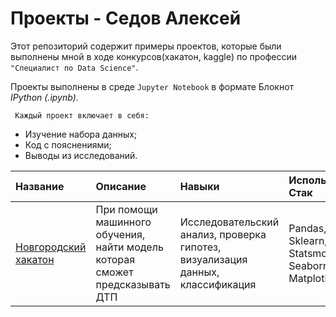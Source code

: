 # Проекты - Седов Алексей

Этот репозиторий содержит примеры проектов, которые были выполнены мной в ходе конкурсов(хакатон, kaggle) по профессии `"Специалист по Data Science"`.


Проекты выполнены в среде `Jupyter Notebook` в формате Блокнот *IPython (.ipynb)*.

` Каждый проект включает в себя:`

* Изучение набора данных;
* Код с пояснениями;
* Выводы из исследований.

|Название|Описание|Навыки|Используемый Стак| 
|:-------|:-------|:-----|:----------------------|
|[Новгородский хакатон](https://github.com/Alex-Sedov/Hacaton_project/tree/main/%D0%A5%D0%B0%D0%BA%D0%B0%D1%82%D0%BE%D0%BD%20%D0%9D%D0%B8%D0%B6%D0%BD%D0%B8%D0%B9%20%D0%9D%D0%BE%D0%B2%D0%B3%D0%BE%D1%80%D0%BE%D0%B4)|При помощи машинного обучения, найти модель которая сможет предсказывать ДТП|Исследовательский анализ, проверка гипотез, визуализация данных, классификация| Pandas, Sklearn, Statsmodels, Seaborn, Matplotlib|
